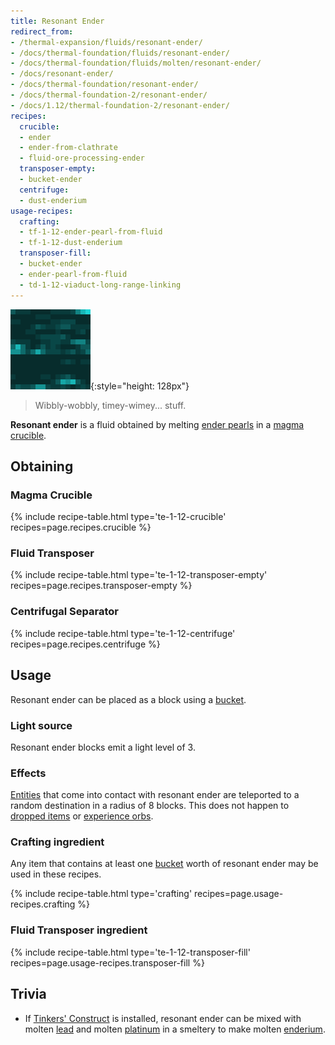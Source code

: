 ```yaml
---
title: Resonant Ender
redirect_from:
- /thermal-expansion/fluids/resonant-ender/
- /docs/thermal-foundation/fluids/resonant-ender/
- /docs/thermal-foundation/fluids/molten/resonant-ender/
- /docs/resonant-ender/
- /docs/thermal-foundation/resonant-ender/
- /docs/thermal-foundation-2/resonant-ender/
- /docs/1.12/thermal-foundation-2/resonant-ender/
recipes:
  crucible:
  - ender
  - ender-from-clathrate
  - fluid-ore-processing-ender
  transposer-empty:
  - bucket-ender
  centrifuge:
  - dust-enderium
usage-recipes:
  crafting:
  - tf-1-12-ender-pearl-from-fluid
  - tf-1-12-dust-enderium
  transposer-fill:
  - bucket-ender
  - ender-pearl-from-fluid
  - td-1-12-viaduct-long-range-linking
---
```


![Resonant ender](/assets/images/thermal-foundation-2/resonant-ender.gif){:style="height: 128px"}

> Wibbly-wobbly, timey-wimey... stuff.


**Resonant ender** is a fluid obtained by melting [ender
pearls](https://minecraft.wiki/w/Ender_Pearl) in a [magma
crucible](../../thermal-expansion/magma-crucible/).


Obtaining
---------

### Magma Crucible
{% include recipe-table.html type='te-1-12-crucible' recipes=page.recipes.crucible %}

### Fluid Transposer
{% include recipe-table.html type='te-1-12-transposer-empty' recipes=page.recipes.transposer-empty %}

### Centrifugal Separator
{% include recipe-table.html type='te-1-12-centrifuge' recipes=page.recipes.centrifuge %}


Usage
-----

Resonant ender can be placed as a block using a
[bucket](https://minecraft.wiki/w/Bucket).

### Light source
Resonant ender blocks emit a light level of 3.

### Effects
[Entities](https://minecraft.wiki/w/Entity) that come into contact with
resonant ender are teleported to a random destination in a radius of 8 blocks.
This does not happen to [dropped
items](https://minecraft.wiki/w/Item_(entity)) or [experience
orbs](https://minecraft.wiki/w/Experience).

### Crafting ingredient
Any item that contains at least one
[bucket](https://minecraft.wiki/w/Bucket) worth of resonant ender may be
used in these recipes.

{% include recipe-table.html type='crafting' recipes=page.usage-recipes.crafting %}

### Fluid Transposer ingredient
{% include recipe-table.html type='te-1-12-transposer-fill' recipes=page.usage-recipes.transposer-fill %}


Trivia
------

* If [Tinkers'
  Construct](https://minecraft.curseforge.com/projects/tinkers-construct) is
  installed, resonant ender can be mixed with molten [lead](../lead-ingot/)
  and molten [platinum](../platinum-ingot/) in a smeltery to make molten
  [enderium](../enderium-ingot/).
